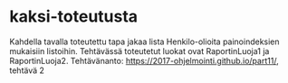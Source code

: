 # kaksi-toteutusta
Kahdella tavalla toteutettu tapa jakaa lista Henkilo-olioita painoindeksien mukaisiin listoihin. Tehtävässä toteutetut luokat ovat RaportinLuoja1 ja RaportinLuoja2. Tehtävänanto: https://2017-ohjelmointi.github.io/part11/, tehtävä 2
